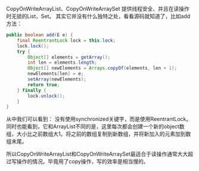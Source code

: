 CopyOnWriteArrayList、CopyOnWriteArraySet
提供线程安全、并且在读操作时无锁的List，Set。
其实它并没有什么独特之处，看看源码就知道了，比如add方法：
```java
public boolean add(E e) {
	final ReentrantLock lock = this.lock;
	lock.lock();
	try {
		Object[] elements = getArray();
		int len = elements.length;
		Object[] newElements = Arrays.copyOf(elements, len + 1);
		newElements[len] = e;
		setArray(newElements);
		return true;
	} finally {
		lock.unlock();
	}
}
```
从中我们可以看到：
没有使用synchronized关键字，而是使用ReentrantLock。
同时也能看到，它和ArrayList不同的是，这里每次都会创建一个新的object数组，大小比之前数组大1。将之前的数组复制到新数组，并将新加入的元素加到数组末尾。

所以CopyOnWriteArrayList和CopyOnWriteArraySet最适合于读操作通常大大超过写操作的情况。毕竟用了copy操作，写的效率是相当慢的。